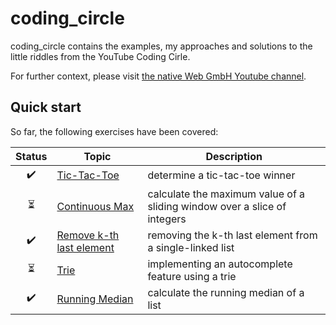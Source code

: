 # coding_circle

coding_circle contains the examples, my approaches and solutions to the little riddles from the YouTube Coding Cirle.

For further context, please visit [the native Web GmbH Youtube channel](https://www.youtube.com/@thenativeweb).

## Quick start

So far, the following exercises have been covered:

| Status | Topic | Description |
|:--------:|-------|-------------|
| ✔️ | [Tic-Tac-Toe](./tictactoe/) | determine a tic-tac-toe winner |
| ⏳ | [Continuous Max](./continuousmax/) | calculate the maximum value of a sliding window over a slice of integers |
| ✔️ | [Remove k-th last element](./removethekthlastelement/) | removing the k-th last element from a single-linked list |
| ⏳ | [Trie](./trie/) | implementing an autocomplete feature using a trie |
| ✔️ | [Running Median](./runningmedian/) | calculate the running median of a list |
